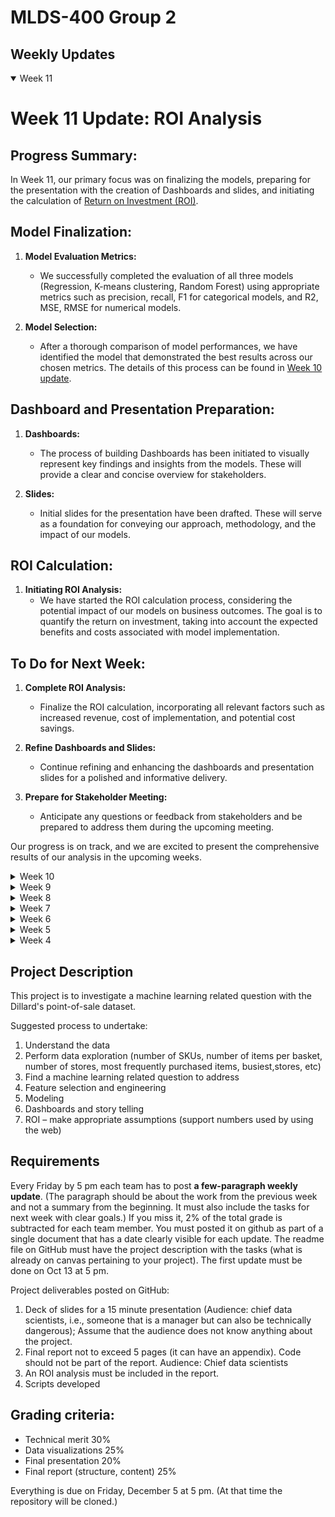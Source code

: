 # MLDS-400 Group 2

## Weekly Updates
<details open>
  <summary>Week 11</summary>
  
# Week 11 Update: ROI Analysis

## Progress Summary:

In Week 11, our primary focus was on finalizing the models, preparing for the presentation with the creation of Dashboards and slides, and initiating the calculation of [Return on Investment (ROI)](6.Deliverable/ROI.pdf).

## Model Finalization:

1. **Model Evaluation Metrics:**
   - We successfully completed the evaluation of all three models (Regression, K-means clustering, Random Forest) using appropriate metrics such as precision, recall, F1 for categorical models, and R2, MSE, RMSE for numerical models.

2. **Model Selection:**
   - After a thorough comparison of model performances, we have identified the model that demonstrated the best results across our chosen metrics. The details of this process can be found in [Week 10 update](5.Model_Training&Selection/Week_10.ipynb).

## Dashboard and Presentation Preparation:

1. **Dashboards:**
   - The process of building Dashboards has been initiated to visually represent key findings and insights from the models. These will provide a clear and concise overview for stakeholders.

2. **Slides:**
   - Initial slides for the presentation have been drafted. These will serve as a foundation for conveying our approach, methodology, and the impact of our models.

## ROI Calculation:

1. **Initiating ROI Analysis:**
   - We have started the ROI calculation process, considering the potential impact of our models on business outcomes. The goal is to quantify the return on investment, taking into account the expected benefits and costs associated with model implementation.

## To Do for Next Week:

1. **Complete ROI Analysis:**
   - Finalize the ROI calculation, incorporating all relevant factors such as increased revenue, cost of implementation, and potential cost savings.

2. **Refine Dashboards and Slides:**
   - Continue refining and enhancing the dashboards and presentation slides for a polished and informative delivery.

3. **Prepare for Stakeholder Meeting:**
   - Anticipate any questions or feedback from stakeholders and be prepared to address them during the upcoming meeting.

Our progress is on track, and we are excited to present the comprehensive results of our analysis in the upcoming weeks.

</details>


<details>
  <summary>Week 10</summary>
At week 10, we start some preprocessing, model building, and model selection.

<h3> Modeling Building Details are listed as follows:</h3>

  1. **Modeling Building**:
     -  preprocessing: SMOTE and one-hot encoding
     -  Build the Model: we successfully built 3 models: 1.regression 2.K-means clustering 3.random forest
     -  evaluate the model performance by either precision/recall/F1 (categorial) OR R2/MSE/RMSE (numerical)
     -  compare the models and choose the one with best performances
     - details here [week 10 update](5.Model_Training&Selection/Week_10.ipynb)
  
  <h3>To Do:</h3>
  
  1. Finalize all the models with evaluation metrics
  2. Start to build the Dashboards & make slides
  3. Calculate ROI 
</details>


<details>
  <summary>Week 9</summary>
At week 9, we start feature engineering and model selection.

<h3>Feature Engineering & Modeling Details are listed as follows:</h3>

  1. **Feature Engineering**:
     - deal with outliers
     - we decide to select the following features, and they could be divided into 2 categories:
        - categorical (make sure they are classified into tens of categories):
        style/
        standardized_color/
        standardized_size/
        vendor/
        brand
       
       - numerical(standardize them for further model building) :
        retail price/
        packsize

     - details here [week 9 update](4.Feature_Selection/Week_9.ipynb)
  
  <h3>To Do:</h3>

  1. Deal with the imbalanced dataset using SMOTE - Synthetic Minority Over-sampling Technique
  2. Build the Model: we plan to build 3 models: 1.regression 2.random forest 3.K-means clustering
  3. compare the model metrics and derive insights from the models about products with which features would be purchased/ or returned. 
</details>

<details>
  <summary>Week 8</summary>
At week 8, we having finished data cleaning and at the middle of EDA (stage 3).

<h3>EDA Details are listed as follows:</h3>

  1. **EDA**: 
     - We looked into three categorical features (color, style, size) from skuinfo in the joined table. They all have many categories and some categories are hard to interprete based on their name alone. Therefore, we generalized those categories either by marking them as the "other" group or drop them directly.

     - details here [week 8 update](3.EDA/Week_8.ipynb)
  
  <h3>To Do:</h3>

  1. Continue with stage 3: Continue to work on categorical and numerical features. 
  2. We have outlined our strategy for a supervised learning problem aimed at predicting the likelihood of a product being purchased, returned, or not purchased. In this approach, we designate X by grouping the data using SKUID and aggregating the profit for each product. The profit calculation involves subtracting the cost from the retail price and then multiplying by the quantity, representing the potential profit each product could generate for Dillard. Additionally, we intend to define Y as a categorical variable indicating whether a product falls into the categories of being purchased, returned, or not purchased.
  3. Work more on feature engineering and the prediction model.  
</details>

<details>
  <summary>Week 7</summary>
At week 7, we are at end of stage 2 - Data Cleaning and the start of stage 3 - EDA.

<h3>Data Cleaning & EDA Details are listed as follows:</h3>

  1. **Data Cleaning**:
     - Select a subset of data, inner join 3 tables trnsact+skuinfo+sksinfo, details here [JOINED_TABLE](JOINED_trnsact+skuinfo+sksinfo.csv)
     - Check Data Duplicates& Outliers& Null values: drop N/A values, check outliers and duplicates.
     - Browse data and do some simple EDA. 

  3. **EDA**: 
     -   details here [week 7 update](3.EDA/Week_7.ipynb)
  
  <h3>To Do:</h3>

  1. Continue with stage 2: Data Cleaning. Continue to work on outliers. 
  2. We planned to do a supervised learning problem which tries to predict whether a product would be purchased or returned (or possibly not being purchased). X is set as groupby SKUID and sum the profit of each product, which is (retail price-cost)*quantity and it means what profit each product could bring to Dillard. And we planned to set Y as a categorical variable that whether a product would be purchased or returned (or possibly not being purchased). 
  3. Work towards feature engineering and the prediction model 

</details>


<details>
  <summary>Week 6</summary>
At week 6, we are at stage 2 - Data Cleaning and choose the general direction to work towards

<h3>Data Cleaning & Research Topic Choice Details are listed as follows:</h3>

  1. We choose our **general research direction**: select a subset of Black Friday sales data (by selecting saledate='2004-11-24') and we will investigate the best-seller and worst-seller products and their features by EDA. Then, we want to work towards a classification model to classify what features made products sold well, especially for Black Friday. So Dillard could recommend products with these features to customers in the following Black Fridays to increase sales. Also, we will complicate our model selections in the following weeks, including the add-on of some other models and model validation. But building a classification model would be our first step. 

  2. **Data Cleaning**:
     - Export a Subset: select a subset of Black Friday sales data and export the file for us to do some EDA (select * from group_2.trnsact where saledate='2004-11-24';). Please visit: [ESD_Dataset_Black_Friday_subset](ESD_Dataset_Black_Friday_subset.csv). Meanwhile, we update this new table in our database as well.
     - Deal with null values and some basic EDA about the TRNSACT table: details here [week 6 update](https://github.com/nu-mlds-group/mlds400-group2/blob/main/2.Data_Cleaning/MLDS_400_Black%20Friday_subset.ipynb)
  <h3>To Do:</h3>

  1. Continue with stage 2: Data Cleaning. Focus more removing null values, standardize data type, EDA, and data visualization.
  2. Inner join TRNSACT with other tables with another table called skstinfo to find the retail price to see whether we should drop or keep these transactions which has orgprice=0
  3. Work towards feature selection and build the classification model

</details>


<details>
  <summary>Week 5</summary>
At week 5, we are at stage 2 - Data Cleaning

<h3>Data Cleaning Details are listed as follows:</h3>

  1. We changed the datatype of each column of 5 tables to make sure the datatype of each column is correct.

  2. For the table of skuinfo, in the column of packsize, there are some pack sizes that do not make sense, including "G", "N/A", "Bizarre", "Promo test," and so on. In order to maintain the sku on record, we use the mode, which is 1, to replace these strange values. For detailed script, please visit: [here](2.Data_Cleaning/week5.pdf).

  3. This week, we spent a lot of time exploring the project research topic we want to explore:

      - According to the products' different features (e.g. color, style, vendor, brand) to do a classification model so that we could use these classifications on products to predict the preferences of different customers.

      - Another possible direction is to help Dillards increase sales by investing in products combined with the features that are most welcomed and which ones are least welcomed. We could apply different discounts accordingly to increase sales revenue. This could be conducted through machine learning models like a random forest model.

  <h3>To Do:</h3>

  1. Continue with stage 2: Data Cleaning. Determine the project research direction and clean the datasets accordingly (e.g. drop unnecessary columns, select a subset of data to work with).

  2. After filtering the data we need, check the data thoroughly to see whether there are some bizarre and null values that don't make any sense, drop those rows, or replace them with the mean/mode depending on the variable type/distribution of the data.

  3. Choose the ML/clustering model we are going to work with.

  4. Start with EDA and analyze and investigate data sets and summarize their main characteristics, employed with data visualization.
</details>

<details>
  <summary>Week 4</summary>
  <h3>At week 4, we are at stage 1 - Data Overview & Description</h3>

  1. This week, we performed basic data cleaning and imported the dataset into the PostgreSQL server.

  2. we also made some summary statistics about the dataset. See more details [here](1.Data_Overview&Description/Week4.pdf).

<h3>To Do:</h3>

  1. We are going to continue working on data cleaning and understanding of the data, including basic EDA process.

  2. After having a decent understanding of the dataset, then we can proceed to brainstorm interesting questions related to machine learning so that we can work on them further for the rest of the weeks.
</details>


## Project Description
This project is to investigate a machine learning related question with the Dillard's point-of-sale dataset.

Suggested process to undertake:
1. Understand the data
2. Perform data exploration (number of SKUs, number of items per basket, number of stores, most frequently purchased items, busiest,stores, etc)
3. Find a machine learning related question to address
4. Feature selection and engineering
5. Modeling
6. Dashboards and story telling
7. ROI – make appropriate assumptions (support numbers used by using the web)



## Requirements
Every Friday by 5 pm each team has to post **a few-paragraph weekly update**. (The paragraph should be about the work from the previous week and not a summary from the beginning. It must also include the tasks for next week with clear goals.) If you miss it, 2% of the total grade is subtracted for each team member. You must posted it on github as part of a single document that has a date clearly visible for each update. The readme file on GitHub must have the project description with the tasks (what is already on canvas pertaining to your project). The first update must be done on Oct 13 at 5 pm.

Project deliverables posted on GitHub:

1. Deck of slides for a 15 minute presentation (Audience: chief data scientists, i.e., someone that is a manager but can also be technically dangerous); Assume that the audience does not know anything about the project.
2. Final report not to exceed 5 pages (it can have an appendix). Code should not be part of the report. Audience: Chief data scientists
3. An ROI analysis must be included in the report.
4. Scripts developed

## Grading criteria:

- Technical merit 30%
- Data visualizations 25%
- Final presentation 20%
- Final report (structure, content) 25%

Everything is due on Friday, December 5 at 5 pm. (At that time the repository will be cloned.)
